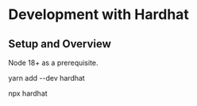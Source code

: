 # Development with Hardhat

## Setup and Overview

Node 18+ as a prerequisite.

yarn add --dev hardhat

npx hardhat
